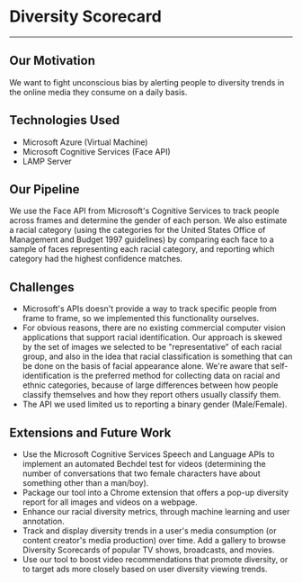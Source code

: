 # Diversity Scorecard

---


## Our Motivation
We want to fight unconscious bias by alerting people to diversity trends in the online media they consume on a daily basis.

## Technologies Used

*	Microsoft Azure (Virtual Machine)
*	Microsoft Cognitive Services (Face API)
*	LAMP Server

## Our Pipeline
We use the Face API from Microsoft's Cognitive Services to track people across frames and determine the gender of each person. We also estimate a racial category (using the categories for the United States Office of Management and Budget 1997 guidelines) by comparing each face to a sample of faces representing each racial category, and reporting which category had the highest confidence matches.

## Challenges

* Microsoft's APIs doesn't provide a way to track specific people from frame to frame, so we implemented this functionality ourselves.
* For obvious reasons, there are no existing commercial computer vision applications that support racial identification. Our approach is skewed by the set of images we selected to be "representative" of each racial group, and also in the idea that racial classification is something that can be done on the basis of facial appearance alone. We're aware that self-identification is the preferred method for collecting data on racial and ethnic categories, because of large differences between how people classify themselves and how they report others usually classify them.
* The API we used limited us to reporting a binary gender (Male/Female).

## Extensions and Future Work

* Use the Microsoft Cognitive Services Speech and Language APIs to implement an automated Bechdel test for videos (determining the number of conversations that two female characters have about something other than a man/boy).
* Package our tool into a Chrome extension that offers a pop-up diversity report for all images and videos on a webpage.
* Enhance our racial diversity metrics, through machine learning and user annotation.
* Track and display diversity trends in a user's media consumption (or content creator's media production) over time. Add a gallery to browse Diversity Scorecards of popular TV shows, broadcasts, and movies.
* Use our tool to boost video recommendations that promote diversity, or to target ads more closely based on user diversity viewing trends.


